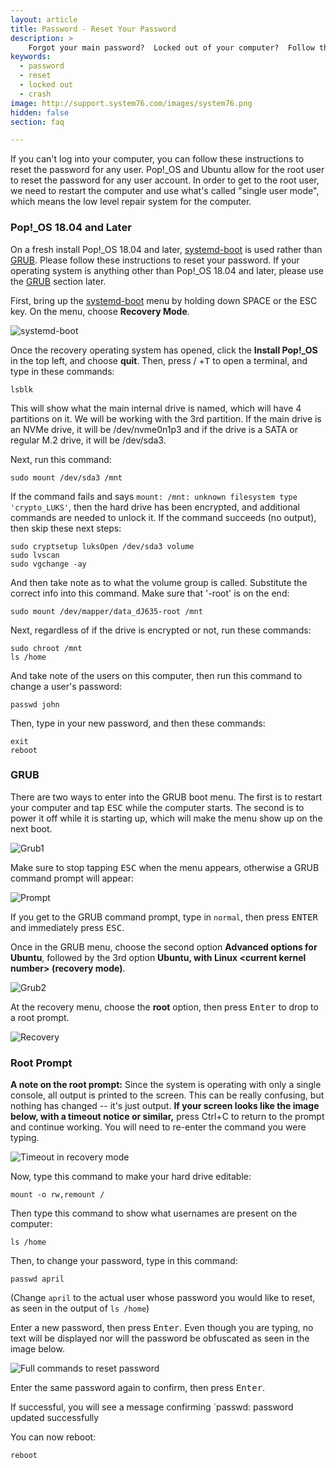 ```yaml
---
layout: article
title: Password - Reset Your Password
description: >
    Forgot your main password?  Locked out of your computer?  Follow these instructions to reset your password!
keywords:
  - password
  - reset
  - locked out
  - crash
image: http://support.system76.com/images/system76.png
hidden: false
section: faq

---
```


If you can't log into your computer, you can follow these instructions to reset the password for any user. Pop!_OS and Ubuntu allow for the root user to reset the password for any user account. In order to get to the root user, we need to restart the computer and use what's called "single user mode", which means the low level repair system for the computer.

### Pop!_OS 18.04 and Later

On a fresh install Pop!_OS 18.04 and later, <u>systemd-boot</u> is used rather than <u>GRUB</u>.  Please follow these instructions to reset your password.  If your operating system is anything other than Pop!_OS 18.04 and later, please use the [GRUB](#grub) section later.

First, bring up the <u>systemd-boot</u> menu by holding down <kdb>SPACE</kbd> or the <kdb>ESC</kbd> key.  On the menu, choose **Recovery Mode**.

![systemd-boot](/images/password/systemd-boot.png)

Once the recovery operating system has opened, click the **Install Pop!_OS** in the top left, and choose **quit**.  Then, press <kbd><i class="fl-ubuntu"></i></kbd>/ <kbd><span class="fl-pop-key"></span></kbd>+<kbd>T</kbd> to open a terminal, and type in these commands:

```
lsblk
```

This will show what the main internal drive is named, which will have 4 partitions on it.  We will be working with the 3rd partition.  If the main drive is an NVMe drive, it will be /dev/nvme0n1p3 and if the drive is a SATA or regular M.2 drive, it will be /dev/sda3.

Next, run this command:

```
sudo mount /dev/sda3 /mnt
```

If the command fails and says `mount: /mnt: unknown filesystem type 'crypto_LUKS'`, then the hard drive has been encrypted, and additional commands are needed to unlock it.  If the command succeeds (no output), then skip these next steps:

```
sudo cryptsetup luksOpen /dev/sda3 volume
sudo lvscan
sudo vgchange -ay
```

And then take note as to what the volume group is called.  Substitute the correct info into this command.  Make sure that '-root' is on the end:

```
sudo mount /dev/mapper/data_dJ635-root /mnt
```

Next, regardless of if the drive is encrypted or not, run these commands:

```
sudo chroot /mnt
ls /home
```

And take note of the users on this computer, then run this command to change a user's password:

```
passwd john
```

Then, type in your new password, and then these commands:

```
exit
reboot
```

### GRUB

There are two ways to enter into the GRUB boot menu. The first is to restart your computer and tap <kbd>ESC</kbd> while the computer starts. The second is to power it off while it is starting up, which will make the menu show up on the next boot.

![Grub1](/images/password/grub1.png)

Make sure to stop tapping <kbd>ESC</kbd> when the menu appears, otherwise a GRUB command prompt will appear:

![Prompt](/images/password/prompt.png)

If you get to the GRUB command prompt, type in `normal`, then press <kbd>ENTER</kbd> and immediately press <kbd>ESC</kbd>.

Once in the GRUB menu, choose the second option **Advanced options for Ubuntu**, followed by the 3rd option **Ubuntu, with Linux &lt;current kernel number&gt; (recovery mode)**.

![Grub2](/images/password/grub2.png)

At the recovery menu, choose the **root** option, then press <kbd>Enter</kbd> to drop to a root prompt.

![Recovery](/images/password/recovery.png)

### Root Prompt

**A note on the root prompt:** Since the system is operating with only a single console, all output is printed to the screen. This can be really confusing, but nothing has changed -- it's just output. **If your screen looks like the image below, with a timeout notice or similar,** press Ctrl+C to return to the prompt and continue working. You will need to re-enter the command you were typing.

![Timeout in recovery mode](/images/password/timeout.png)

Now, type this command to make your hard drive editable:

```
mount -o rw,remount /
```

Then type this command to show what usernames are present on the computer:

```
ls /home
```

Then, to change your password, type in this command:

```
passwd april
```

(Change `april` to the actual user whose password you would like to reset, as seen in the output of `ls /home`)

Enter a new password, then press <kbd>Enter</kbd>. Even though you are typing, no text will be displayed nor will the password be obfuscated as seen in the image below.

![Full commands to reset password](/images/password/example.png)

Enter the same password again to confirm, then press <kbd>Enter</kbd>.

If successful, you will see a message confirming `passwd: password updated successfully

You can now reboot:

```
reboot
```
